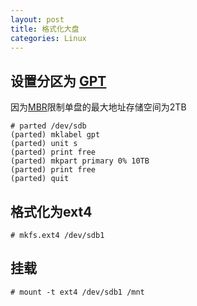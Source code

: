 ```yaml
---
layout: post
title: 格式化大盘
categories: Linux
---
```


<!--more-->

## 设置分区为 [GPT](https://en.wikipedia.org/wiki/GUID_Partition_Table)
因为[MBR](https://en.wikipedia.org/wiki/Master_boot_record)限制单盘的最大地址存储空间为2TB

	# parted /dev/sdb
	(parted) mklabel gpt
	(parted) unit s
	(parted) print free
	(parted) mkpart primary 0% 10TB
	(parted) print free
	(parted) quit

## 格式化为ext4

	# mkfs.ext4 /dev/sdb1

## 挂载 
	# mount -t ext4 /dev/sdb1 /mnt

